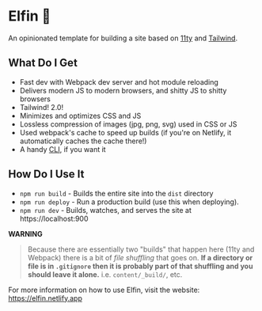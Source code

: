 # Elfin 🧝

An opinionated template for building a site based on [11ty](https://11ty.dev) and [Tailwind](https://tailwindcss.com).

## What Do I Get

- Fast dev with Webpack dev server and hot module reloading
- Delivers modern JS to modern browsers, and shitty JS to shitty browsers
- Tailwind! 2.0!
- Minimizes and optimizes CSS and JS
- Lossless compression of images (jpg, png, svg) used in CSS or JS
- Used webpack's cache to speed up builds (if you're on Netlify, it automatically caches the cache there!)
- A handy [CLI](https://github.com/11in/elf), if you want it

## How Do I Use It

- `npm run build` - Builds the entire site into the `dist` directory
- `npm run deploy` - Run a production build (use this when deploying).
- `npm run dev` - Builds, watches, and serves the site at https://localhost:900

**WARNING**

> Because there are essentially two "builds" that happen here (11ty and Webpack) there is a bit of _file shuffling_ that goes on.
> **If a directory or file is in `.gitignore` then it is probably part of that shuffling and you should leave it alone.** i.e. `content/_build/`, etc.

For more information on how to use Elfin, visit the website: https://elfin.netlify.app
